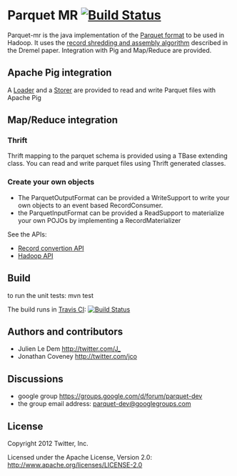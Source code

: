 Parquet MR [![Build Status](https://travis-ci.org/Parquet/parquet-mr.png?branch=master)](http://travis-ci.org/Parquet/parquet-mr)
======

Parquet-mr is the java implementation of the [Parquet format](https://github.com/Parquet/parquet-format) to be used in Hadoop. 
It uses the [record shredding and assembly algorithm](https://github.com/Parquet/parquet-mr/wiki/The-striping-and-assembly-algorithms-from-the-Dremel-paper) described in the Dremel paper.
Integration with Pig and Map/Reduce are provided.

## Apache Pig integration
A [Loader](https://github.com/Parquet/parquet-mr/blob/master/parquet-pig/src/main/java/parquet/pig/ParquetLoader.java) and a [Storer](https://github.com/Parquet/parquet-mr/blob/master/parquet-pig/src/main/java/parquet/pig/ParquetStorer.java) are provided to read and write Parquet files with Apache Pig

## Map/Reduce integration

### Thrift
Thrift mapping to the parquet schema is provided using a TBase extending class.
You can read and write parquet files using Thrift generated classes.

### Create your own objects
* The ParquetOutputFormat can be provided a WriteSupport to write your own objects to an event based RecordConsumer.
* the ParquetInputFormat can be provided a ReadSupport to materialize your own POJOs by implementing a RecordMaterializer

See the APIs:
* [Record convertion API](https://github.com/Parquet/parquet-mr/tree/master/parquet-column/src/main/java/parquet/io/api)
* [Hadoop API](https://github.com/Parquet/parquet-mr/tree/master/parquet-hadoop/src/main/java/parquet/hadoop/api)

## Build

to run the unit tests:
mvn test

The build runs in [Travis CI](http://travis-ci.org/Parquet/parquet-mr):
[![Build Status](https://secure.travis-ci.org/Parquet/parquet-mr.png)](http://travis-ci.org/Parquet/parquet-mr)

## Authors and contributors

* Julien Le Dem <http://twitter.com/J_>
* Jonathan Coveney <http://twitter.com/jco>

## Discussions
* google group https://groups.google.com/d/forum/parquet-dev
* the group email address: parquet-dev@googlegroups.com

## License

Copyright 2012 Twitter, Inc.

Licensed under the Apache License, Version 2.0: http://www.apache.org/licenses/LICENSE-2.0

